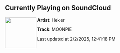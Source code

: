 ## Currently Playing on SoundCloud

[<img align="left" width="100" src="https://i1.sndcdn.com/artworks-bLZKJIU9uog1-0-t500x500.jpg">](https://soundcloud.com/heklermusic/moonpie)

**Artist**: Hekler 

**Track**: MOONPIE

Last updated at 2/2/2025, 12:41:18 PM

